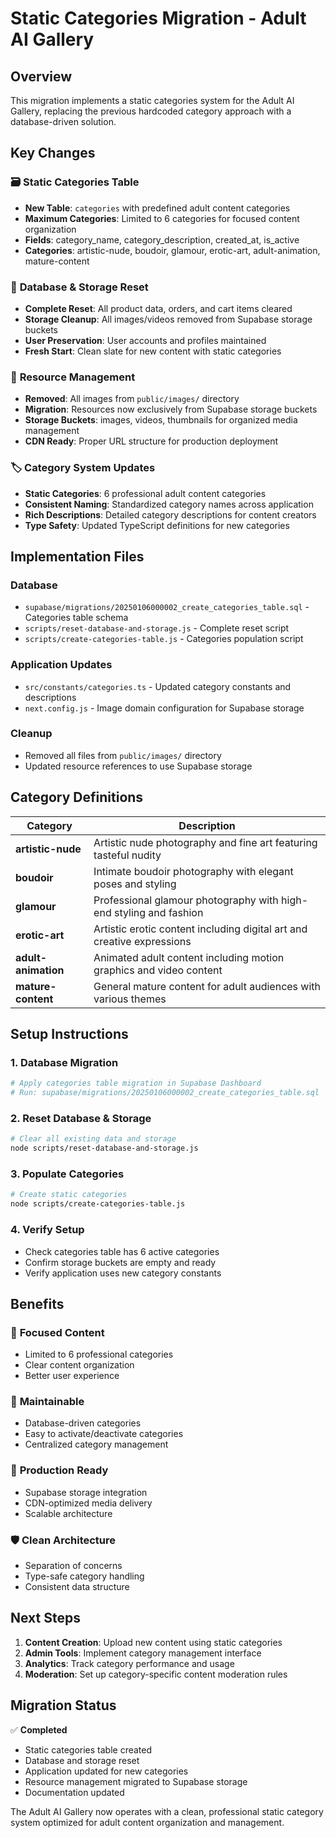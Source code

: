 # Static Categories Migration - Adult AI Gallery

## Overview

This migration implements a static categories system for the Adult AI Gallery, replacing the previous hardcoded category approach with a database-driven solution.

## Key Changes

### 🗃️ **Static Categories Table**
- **New Table**: `categories` with predefined adult content categories
- **Maximum Categories**: Limited to 6 categories for focused content organization
- **Fields**: category_name, category_description, created_at, is_active
- **Categories**: artistic-nude, boudoir, glamour, erotic-art, adult-animation, mature-content

### 🧹 **Database & Storage Reset**
- **Complete Reset**: All product data, orders, and cart items cleared
- **Storage Cleanup**: All images/videos removed from Supabase storage buckets
- **User Preservation**: User accounts and profiles maintained
- **Fresh Start**: Clean slate for new content with static categories

### 📁 **Resource Management**
- **Removed**: All images from `public/images/` directory
- **Migration**: Resources now exclusively from Supabase storage buckets
- **Storage Buckets**: images, videos, thumbnails for organized media management
- **CDN Ready**: Proper URL structure for production deployment

### 🏷️ **Category System Updates**
- **Static Categories**: 6 professional adult content categories
- **Consistent Naming**: Standardized category names across application
- **Rich Descriptions**: Detailed category descriptions for content creators
- **Type Safety**: Updated TypeScript definitions for new categories

## Implementation Files

### Database
- `supabase/migrations/20250106000002_create_categories_table.sql` - Categories table schema
- `scripts/reset-database-and-storage.js` - Complete reset script
- `scripts/create-categories-table.js` - Categories population script

### Application Updates
- `src/constants/categories.ts` - Updated category constants and descriptions
- `next.config.js` - Image domain configuration for Supabase storage

### Cleanup
- Removed all files from `public/images/` directory
- Updated resource references to use Supabase storage

## Category Definitions

| Category | Description |
|----------|-------------|
| **artistic-nude** | Artistic nude photography and fine art featuring tasteful nudity |
| **boudoir** | Intimate boudoir photography with elegant poses and styling |
| **glamour** | Professional glamour photography with high-end styling and fashion |
| **erotic-art** | Artistic erotic content including digital art and creative expressions |
| **adult-animation** | Animated adult content including motion graphics and video content |
| **mature-content** | General mature content for adult audiences with various themes |

## Setup Instructions

### 1. Database Migration
```bash
# Apply categories table migration in Supabase Dashboard
# Run: supabase/migrations/20250106000002_create_categories_table.sql
```

### 2. Reset Database & Storage
```bash
# Clear all existing data and storage
node scripts/reset-database-and-storage.js
```

### 3. Populate Categories
```bash
# Create static categories
node scripts/create-categories-table.js
```

### 4. Verify Setup
- Check categories table has 6 active categories
- Confirm storage buckets are empty and ready
- Verify application uses new category constants

## Benefits

### 🎯 **Focused Content**
- Limited to 6 professional categories
- Clear content organization
- Better user experience

### 🔧 **Maintainable**
- Database-driven categories
- Easy to activate/deactivate categories
- Centralized category management

### 🚀 **Production Ready**
- Supabase storage integration
- CDN-optimized media delivery
- Scalable architecture

### 🛡️ **Clean Architecture**
- Separation of concerns
- Type-safe category handling
- Consistent data structure

## Next Steps

1. **Content Creation**: Upload new content using static categories
2. **Admin Tools**: Implement category management interface
3. **Analytics**: Track category performance and usage
4. **Moderation**: Set up category-specific content moderation rules

## Migration Status

✅ **Completed**
- Static categories table created
- Database and storage reset
- Application updated for new categories
- Resource management migrated to Supabase storage
- Documentation updated

The Adult AI Gallery now operates with a clean, professional static category system optimized for adult content organization and management.
